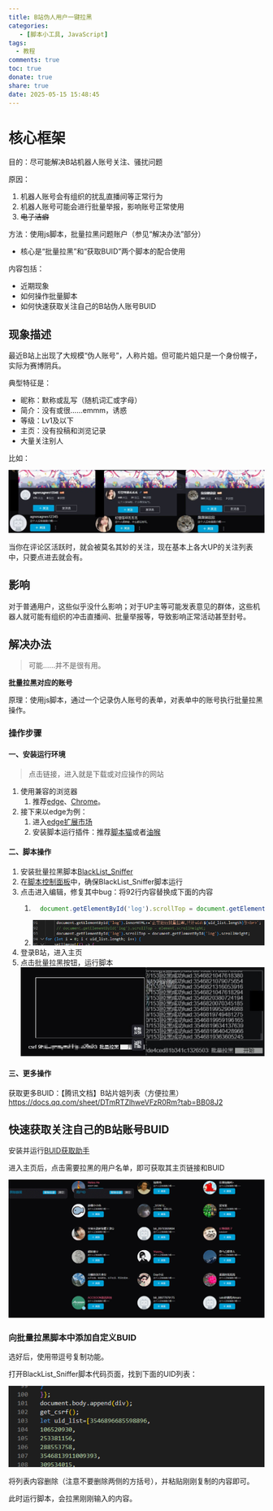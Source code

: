 ```yaml
---
title: B站伪人用户一键拉黑
categories: 
   - [脚本小工具, JavaScript]
tags:
  - 教程
comments: true
toc: true
donate: true
share: true
date: 2025-05-15 15:48:45
---
```


# 核心框架

目的：尽可能解决B站机器人账号关注、骚扰问题

原因：
1. 机器人账号会有组织的扰乱直播间等正常行为
2. 机器人账号可能会进行批量举报，影响账号正常使用
3. ~~电子洁癖~~

方法：使用js脚本，批量拉黑问题账户（参见“解决办法”部分）

- 核心是“批量拉黑”和“获取BUID”两个脚本的配合使用

内容包括：
- 近期现象
- 如何操作批量脚本
- 如何快速获取关注自己的B站伪人账号BUID

## 现象描述

最近B站上出现了大规模“伪人账号”，人称片姐。但可能片姐只是一个身份幌子，实际为赛博阴兵。

典型特征是：

- 昵称：默称或乱写（随机词汇或字母）
- 简介：没有或很……emmm，诱惑
- 等级：Lv1及以下
- 主页：没有投稿和浏览记录
- 大量关注别人

比如：

![伪人账号示例](./B站伪人用户一键拉黑/伪人账号示例.jpg)

当你在评论区活跃时，就会被莫名其妙的关注，现在基本上各大UP的关注列表中，只要点进去就会有。

## 影响

对于普通用户，这些似乎没什么影响；对于UP主等可能发表意见的群体，这些机器人就可能有组织的冲击直播间、批量举报等，导致影响正常活动甚至封号。

## 解决办法

> 可能……并不是很有用。

**批量拉黑对应的账号**

原理：使用js脚本，通过一个记录伪人账号的表单，对表单中的账号执行批量拉黑操作。

### 操作步骤

#### 一、安装运行环境

> 点击链接，进入就是下载或对应操作的网站

1. 使用兼容的浏览器
   1. 推荐[edge](https://www.microsoft.com/en-us/edge/download?form=MA13RE?ocid=ORSEARCH_Bing)、[Chrome](https://support.google.com/chrome/answer/95346?hl=zh-Hans&co=GENIE.Platform%3DDesktop)。
2. 接下来以edge为例：
   1. 进入[edge扩展市场](https://microsoftedge.microsoft.com/addons/Microsoft-Edge-Extensions-Home)
   2. 安装脚本运行插件：推荐[脚本猫](https://microsoftedge.microsoft.com/addons/detail/%E8%84%9A%E6%9C%AC%E7%8C%AB/liilgpjgabokdklappibcjfablkpcekh)或者[油猴](https://microsoftedge.microsoft.com/addons/detail/%E7%AF%A1%E6%94%B9%E7%8C%B4/iikmkjmpaadaobahmlepeloendndfphd)

#### 二、脚本操作

1. 安装批量拉黑脚本[BlackList_Sniffer](https://scriptcat.org/zh-CN/script-show-page/2477/)
2. 在[脚本控制面板](extension://liilgpjgabokdklappibcjfablkpcekh/src/options.html)中，确保BlackList_Sniffer脚本运行
3. 点击进入编辑，修复其中bug：将92行内容替换成下面的内容
   1. ```JavaScript
        document.getElementById('log').scrollTop = document.getElementById('log').scrollHeight;
        ```
   2. ![alt text](B站伪人用户一键拉黑/bug.png)
4. 登录B站，进入主页
5. 点击批量拉黑按钮，运行脚本
![运行脚本](./B站伪人用户一键拉黑/运行脚本.jpg)

#### 三、更多操作

获取更多BUID：【腾讯文档】B站片姐列表（方便拉黑）
https://docs.qq.com/sheet/DTmRTZlhweVFzR0Rm?tab=BB08J2

## 快速获取关注自己的B站账号BUID

安装并运行[BUID获取助手](https://scriptcat.org/zh-CN/script-show-page/3417)

进入主页后，点击需要拉黑的用户名单，即可获取其主页链接和BUID

![BUID获取助手使用方法](B站伪人用户一键拉黑/获取BUID脚本使用方法.gif)

### 向批量拉黑脚本中添加自定义BUID

选好后，使用带逗号复制功能。

打开BlackList_Sniffer脚本代码页面，找到下面的UID列表：

![alt text](B站伪人用户一键拉黑/uid列表.png)

将列表内容删除（注意不要删除两侧的方括号），并粘贴刚刚复制的内容即可。

此时运行脚本，会拉黑刚刚输入的内容。
